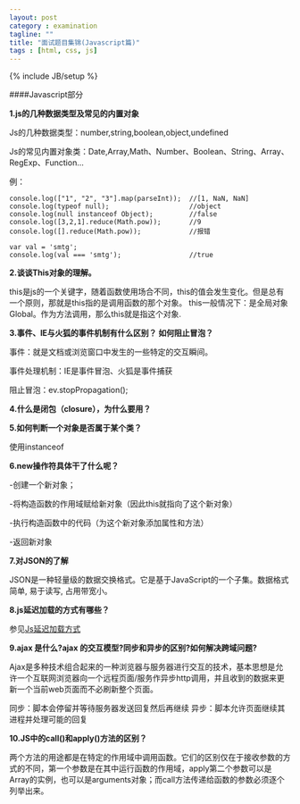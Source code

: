 ```yaml
---
layout: post
category : examination
tagline: ""
title: "面试题目集锦(Javascript篇)"
tags : [html, css, js]
---
```

{% include JB/setup %}

####Javascript部分

**1.js的几种数据类型及常见的内置对象**

Js的几种数据类型：number,string,boolean,object,undefined 

Js的常见内置对象类：Date,Array,Math、Number、Boolean、String、Array、RegExp、Function... 

例：

	console.log(["1", "2", "3"].map(parseInt));  //[1, NaN, NaN]
	console.log(typeof null);                    //object
	console.log(null instanceof Object);         //false
	console.log([3,2,1].reduce(Math.pow));       //9
	console.log([].reduce(Math.pow));            //报错

	var val = 'smtg'; 
	console.log(val === 'smtg');                 //true

**2.谈谈This对象的理解。**

this是js的一个关键字，随着函数使用场合不同，this的值会发生变化。但是总有一个原则，那就是this指的是调用函数的那个对象。 this一般情况下：是全局对象Global。作为方法调用，那么this就是指这个对象.

**3.事件、IE与火狐的事件机制有什么区别？ 如何阻止冒泡？**

事件：就是文档或浏览窗口中发生的一些特定的交互瞬间。

事件处理机制：IE是事件冒泡、火狐是事件捕获

阻止冒泡：ev.stopPropagation();

**4.什么是闭包（closure），为什么要用？**

**5.如何判断一个对象是否属于某个类？**

使用instanceof

**6.new操作符具体干了什么呢？**

-创建一个新对象；

-将构造函数的作用域赋给新对象（因此this就指向了这个新对象）

-执行构造函数中的代码（为这个新对象添加属性和方法）

-返回新对象

**7.对JSON的了解**

JSON是一种轻量级的数据交换格式。它是基于JavaScript的一个子集。数据格式简单, 易于读写, 占用带宽小。

**8.js延迟加载的方式有哪些？**

参见[Js延迟加载方式](http://tim-ju.github.io/notes/2015/03/16/3/)

**9.ajax 是什么?ajax 的交互模型?同步和异步的区别?如何解决跨域问题?**

Ajax是多种技术组合起来的一种浏览器与服务器进行交互的技术，基本思想是允许一个互联网浏览器向一个远程页面/服务作异步http调用，并且收到的数据来更新一个当前web页面而不必刷新整个页面。

同步：脚本会停留并等待服务器发送回复然后再继续
异步：脚本允许页面继续其进程并处理可能的回复

**10.JS中的call()和apply()方法的区别？**

两个方法的用途都是在特定的作用域中调用函数。它们的区别仅在于接收参数的方式的不同，第一个参数是在其中运行函数的作用域，apply第二个参数可以是Array的实例，也可以是arguments对象；而call方法传递给函数的参数必须逐个列举出来。



